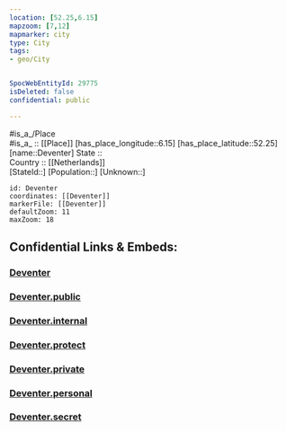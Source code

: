 ```yaml
---
location: [52.25,6.15] 
mapzoom: [7,12] 
mapmarker: city 
type: City
tags:
- geo/City


SpocWebEntityId: 29775
isDeleted: false
confidential: public

---
```

#is_a_/Place  
#is_a_ :: [[Place]] 
[has_place_longitude::6.15] 
[has_place_latitude::52.25] 
[name::Deventer] 
State ::  
Country :: [[Netherlands]]  
[StateId::] 
[Population::] 
[Unknown::] 


```leaflet
id: Deventer
coordinates: [[Deventer]] 
markerFile: [[Deventer]] 
defaultZoom: 11 
maxZoom: 18
```


## Confidential Links & Embeds: 

### [Deventer](/_Standards/Earth/Continent/Europe/Europe~West/Netherlands/Provinces~Netherlands/Overijssel/City/Deventer.md) 

### [Deventer.public](/_public/Earth/Continent/Europe/Europe~West/Netherlands/Provinces~Netherlands/Overijssel/City/Deventer.public.md) 

### [Deventer.internal](/_internal/Earth/Continent/Europe/Europe~West/Netherlands/Provinces~Netherlands/Overijssel/City/Deventer.internal.md) 

### [Deventer.protect](/_protect/Earth/Continent/Europe/Europe~West/Netherlands/Provinces~Netherlands/Overijssel/City/Deventer.protect.md) 

### [Deventer.private](/_private/Earth/Continent/Europe/Europe~West/Netherlands/Provinces~Netherlands/Overijssel/City/Deventer.private.md) 

### [Deventer.personal](/_personal/Earth/Continent/Europe/Europe~West/Netherlands/Provinces~Netherlands/Overijssel/City/Deventer.personal.md) 

### [Deventer.secret](/_secret/Earth/Continent/Europe/Europe~West/Netherlands/Provinces~Netherlands/Overijssel/City/Deventer.secret.md)

